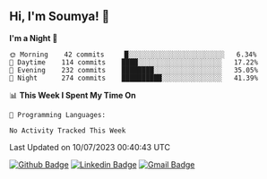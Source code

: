 ## Hi, I'm Soumya! 👋

<!--START_SECTION:waka-->
**I'm a Night 🦉** 

```text
🌞 Morning    42 commits     █░░░░░░░░░░░░░░░░░░░░░░░░   6.34% 
🌆 Daytime    114 commits    ████░░░░░░░░░░░░░░░░░░░░░   17.22% 
🌃 Evening    232 commits    ████████░░░░░░░░░░░░░░░░░   35.05% 
🌙 Night      274 commits    ██████████░░░░░░░░░░░░░░░   41.39%

```


📊 **This Week I Spent My Time On** 

```text
💬 Programming Languages: 

No Activity Tracked This Week
```


 Last Updated on 10/07/2023 00:40:43 UTC
<!--END_SECTION:waka-->

[![Github Badge](https://img.shields.io/badge/-rubyruins-grey?style=for-the-badge&logo=github&logoColor=white&link=https://github.com/rubyruins/)](https://www.github.com/rubyruins/) 
[![Linkedin Badge](https://img.shields.io/badge/-Soumya%20Parekh-0072b1?style=for-the-badge&logo=Linkedin&logoColor=white&link=https://www.linkedin.com/in/Soumya-Parekh/)](https://www.linkedin.com/in/Soumya-Parekh/) 
[![Gmail Badge](https://img.shields.io/badge/-soumyaparekh.me@gmail.com-c14438?style=for-the-badge&logo=Gmail&logoColor=white&link=mailto:soumyaparekh.me@gmail.com)](mailto:soumyaparekh.me@gmail.com) 
